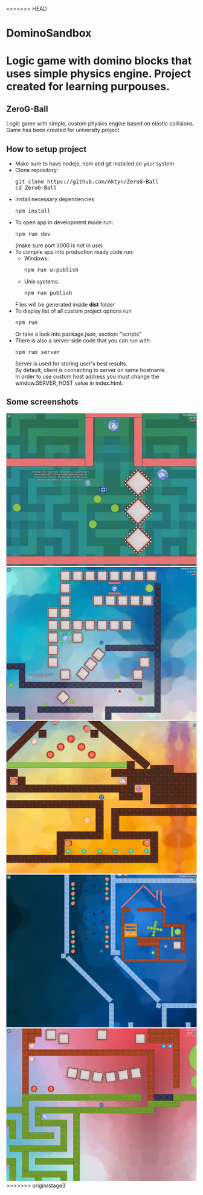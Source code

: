 <<<<<<< HEAD
# DominoSandbox
Logic game with domino blocks that uses simple physics engine.
Project created for learning purpouses.
=======
<h2>ZeroG-Ball</h2>
Logic game with simple, custom physics engine based on elastic collisions.
Game has been created for university project.

<h2>How to setup project</h2>
<ul>
	<li>Make sure to have nodejs, npm and git installed on your system</li>
	<li>
		Clone repository:
		<pre>git clone https://github.com/Aktyn/ZeroG-Ball<br />cd ZeroG-Ball</pre>
	</li>
	<li>
		Install necessary dependencies
		<pre>npm install</pre>
	</li>
	<li>
		To open app in development mode run: <pre>npm run dev</pre> (make sure port 3000 is not in use)
	</li>
	<li>
		To compile app into production ready code run:
		<ul>
			<li>Windows:<pre>npm run w:publish</pre></li>
			<li>Unix systems:<pre>npm run publish</pre></li>
		</ul>
		Files will be generated inside <b>dist</b> folder
	</li>
	<li>
		To display list of all custom project options run <pre>npm run</pre>
		Or take a look into package.json, section: "scripts" 
	</li>
	<li>
		There is also a server-side code that you can run with:<pre>npm run server</pre>
		Server is used for storing user's best results.<br/>
		By default, client is connecting to server on same hostname.<br />
		In order to use custom host address you must change the window.SERVER_HOST value in index.html.
	</li>
</ul>

<h2>Some screenshots</h2>
<img src='src/img/wallpapers/introduction.jpg' />
<img src='src/img/wallpapers/first_encounter.jpg' />
<img src='src/img/wallpapers/vulcano.jpg' />
<img src='src/img/wallpapers/iceage.jpg' />
<img src='src/img/wallpapers/forest.jpg' />
>>>>>>> origin/stage3
